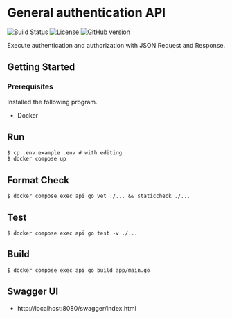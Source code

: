 # General authentication API

![Build Status](https://github.com/gotoeveryone/auth-api/workflows/Build/badge.svg)
[![License](https://img.shields.io/badge/License-MIT-blue.svg)](https://github.com/gotoeveryone/auth-api/blob/master/LICENSE)
[![GitHub version](https://badge.fury.io/gh/gotoeveryone%2Fauth-api.svg)](https://badge.fury.io/gh/gotoeveryone%2Fauth-api)

Execute authentication and authorization with JSON Request and Response.

## Getting Started

### Prerequisites

Installed the following program.

- Docker

## Run

```
$ cp .env.example .env # with editing
$ docker compose up
```

## Format Check

```
$ docker compose exec api go vet ./... && staticcheck ./...
```

## Test

```
$ docker compose exec api go test -v ./...
```

## Build

```
$ docker compose exec api go build app/main.go
```

## Swagger UI

- http://localhost:8080/swagger/index.html

